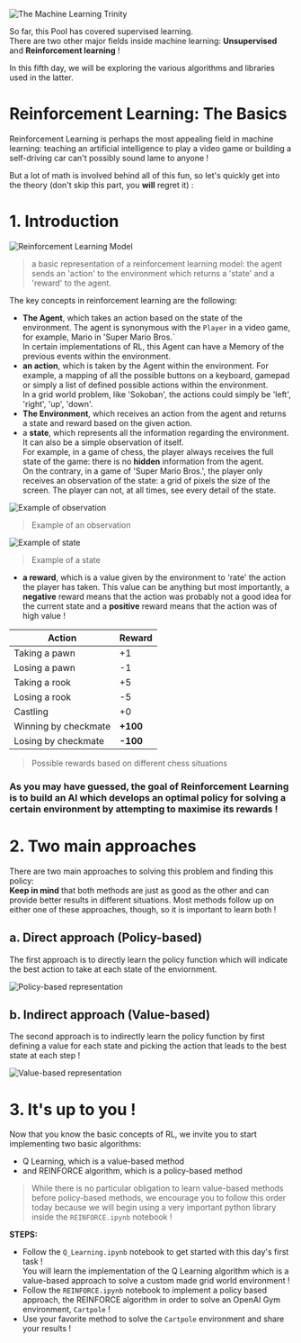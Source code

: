 ![The Machine Learning Trinity](./assets/fig1.svg)

So far, this Pool has covered supervised learning.\
There are two other major fields inside machine learning: **Unsupervised** and **Reinforcement learning** !

In this fifth day, we will be exploring the various algorithms and libraries used in the latter.

# Reinforcement Learning: The Basics

Reinforcement Learning is perhaps the most appealing field in machine learning: teaching an artificial intelligence to play a video game or building a self-driving car can't possibly sound lame to anyone !

But a lot of math is involved behind all of this fun, so let's quickly get into the theory (don't skip this part, you **will** regret it) :

# 1. Introduction

![Reinforcement Learning Model](assets/fig2.svg)
> a basic representation of a reinforcement learning model: the agent sends an 'action' to the environment which returns a 'state' and a 'reward' to the agent.

The key concepts in reinforcement learning are the following:
- **The Agent**, which takes an action based on the state of the environment. The agent is synonymous with the `Player` in a video game, for example, Mario in 'Super Mario Bros.`\
In certain implementations of RL, this Agent can have a Memory of the previous events within the environment.
- **an action**, which is taken by the Agent within the environment. For example, a mapping of all the possible buttons on a keyboard, gamepad or simply a list of defined possible actions within the environment.\
In a grid world problem, like 'Sokoban', the actions could simply be 'left', 'right', 'up', 'down'.
- **The Environment**, which receives an action from the agent and returns a state and reward based on the given action. 
- a **state**, which represents all the information regarding the environment. It can also be a simple observation of itself.\
For example, in a game of chess, the player always receives the full state of the game: there is no **hidden** information from the agent.\
On the contrary, in a game of 'Super Mario Bros.', the player only receives an observation of the state: a grid of pixels the size of the screen. The player can not, at all times, see every detail of the state.

![Example of observation](assets/fig3.svg)
> Example of an observation

![Example of state](assets/fig4.svg)
> Example of a state

- **a reward**, which is a value given by the environment to 'rate' the action the player has taken. This value can be anything but most importantly, a **negative** reward means that the action was probably not a good idea for the current state and a **positive** reward means that the action was of high value !

| Action               | Reward   |
| -------------------- | -------- |
| Taking a pawn        | +1       |
| Losing a pawn        | -1       |
| Taking a rook        | +5       |
| Losing a rook        | -5       |
| Castling             | +0       |
| Winning by checkmate | **+100** |
| Losing by checkmate  | **-100** |
> Possible rewards based on different chess situations

### As you may have guessed, the goal of Reinforcement Learning is to build an AI which develops an optimal policy for solving a certain environment by attempting to maximise its rewards !

# 2. Two main approaches

There are two main approaches to solving this problem and finding this policy:\
**Keep in mind** that both methods are just as good as the other and can provide better results in different situations. Most methods follow up on either one of these approaches, though, so it is important to learn both !

## a. Direct approach (Policy-based)

The first approach is to directly learn the policy function which will indicate the best action to take at each state of the enviornment.

![Policy-based representation](./assets/fig6.svg)

## b. Indirect approach (Value-based)

The second approach is to indirectly learn the policy function by first defining a value for each state and picking the action that leads to the best state at each step !

![Value-based representation](./assets/fig7.svg)

# 3. It's up to you !

Now that you know the basic concepts of RL, we invite you to start implementing two basic algorithms:
- Q Learning, which is a value-based method
- and REINFORCE algorithm, which is a policy-based method

>While there is no particular obligation to learn value-based methods before policy-based methods, we encourage you to follow this order today because we will begin using a very important python library inside the `REINFORCE.ipynb` notebook !

**STEPS:**
- Follow the `Q_Learning.ipynb` notebook to get started with this day's first task !\
You will learn the implementation of the Q Learning algorithm which is a value-based approach to solve a custom made grid world environment !
- Follow the `REINFORCE.ipynb` notebook to implement a policy based approach, the REINFORCE algorithm in order to solve an OpenAI Gym environment, `Cartpole` !
- Use your favorite method to solve the `Cartpole` environment and share your results !